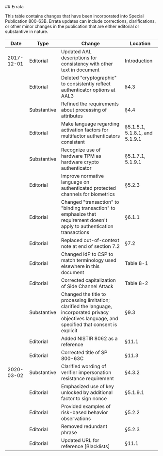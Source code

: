 <div class="breaker"></div>
<a name="errata"></a>

<div class="text-center" markdown="1">
## Errata
</div> 

This table contains changes that have been incorporated into Special Publication 800-63B. Errata updates can include corrections, clarifications, or other minor changes in the publication that are either editorial or substantive in nature.

|Date|Type|Change|Location|
|----|----|----|----|
|2017-12-01|Editorial|Updated AAL descriptions for consistency with other text in document|Introduction|
||Editorial|Deleted "cryptographic" to consistently reflect authenticator options at AAL3|§4.3|
||Substantive|Refined the requirements about processing of attributes|§4.4|
||Editorial|Make language regarding activation factors for multifactor authenticators consistent|§5.1.5.1, 5.1.8.1, and 5.1.9.1|
||Substantive|Recognize use of hardware TPM as hardware crypto authenticator|§5.1.7.1, 5.1.9.1|
||Editorial|Improve normative language on authenticated protected channels for biometrics|§5.2.3|
||Editorial|Changed "transaction" to "binding transaction" to emphasize that requirement doesn't apply to authentication transactions|§6.1.1|
||Editorial|Replaced out-of-context note at end of section 7.2|§7.2|
||Editorial|Changed IdP to CSP to match terminology used elsewhere in this document|Table 8-1|
||Editorial|Corrected capitalization of Side Channel Attack|Table 8-2|
||Substantive|Changed the title to processing limitation; clarified the language, incorporated privacy objectives language, and specified that consent is explicit|§9.3|
||Editorial|Added NISTIR 8062 as a reference|§11.1|
||Editorial|Corrected title of SP 800-63C|§11.3|
|2020-03-02|Substantive|Clarified wording of verifier impersonation resistance requirement|§4.3.2|
||Editorial|Emphasized use of key unlocked by additional factor to sign nonce|§5.1.9.1|
||Editorial|Provided examples of risk-based behavior observations|§5.2.2|
||Editorial|Removed redundant phrase|§5.2.3|
||Editorial|Updated URL for reference [Blacklists]|§11.1|
